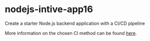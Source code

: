# nodejs-intive-app16

Create a starter Node.js backend application with a CI/CD pipeline

More information on the chosen CI method can be found [here](https://github.com/intive-RedHat-Devex-demo/nodejs-intive-app16/blob/main/CI.md).
